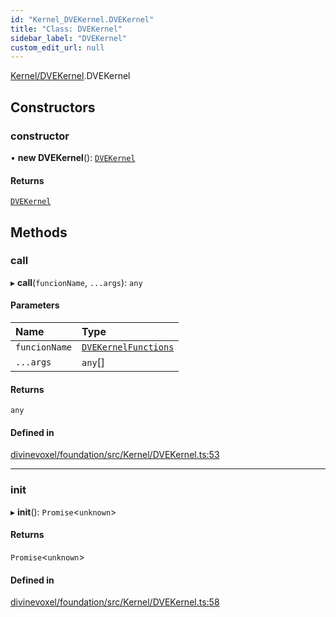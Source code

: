 ```yaml
---
id: "Kernel_DVEKernel.DVEKernel"
title: "Class: DVEKernel"
sidebar_label: "DVEKernel"
custom_edit_url: null
---
```


[Kernel/DVEKernel](../modules/Kernel_DVEKernel.md).DVEKernel

## Constructors

### constructor

• **new DVEKernel**(): [`DVEKernel`](Kernel_DVEKernel.DVEKernel.md)

#### Returns

[`DVEKernel`](Kernel_DVEKernel.DVEKernel.md)

## Methods

### call

▸ **call**(`funcionName`, `...args`): `any`

#### Parameters

| Name | Type |
| :------ | :------ |
| `funcionName` | [`DVEKernelFunctions`](../enums/Kernel_DVEKernel.DVEKernelFunctions.md) |
| `...args` | `any`[] |

#### Returns

`any`

#### Defined in

[divinevoxel/foundation/src/Kernel/DVEKernel.ts:53](https://github.com/lucasdamianjohnson/DivineVoxelEngine/blob/596fa7391478620ed460dfb4856ff0a763b91c49/divinevoxel/foundation/src/Kernel/DVEKernel.ts#L53)

___

### init

▸ **init**(): `Promise`\<`unknown`\>

#### Returns

`Promise`\<`unknown`\>

#### Defined in

[divinevoxel/foundation/src/Kernel/DVEKernel.ts:58](https://github.com/lucasdamianjohnson/DivineVoxelEngine/blob/596fa7391478620ed460dfb4856ff0a763b91c49/divinevoxel/foundation/src/Kernel/DVEKernel.ts#L58)
